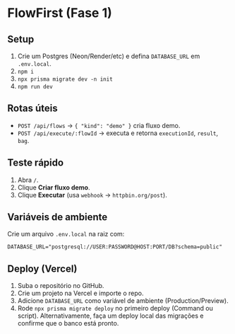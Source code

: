 # FlowFirst (Fase 1)

## Setup
1. Crie um Postgres (Neon/Render/etc) e defina `DATABASE_URL` em `.env.local`.
2. `npm i`
3. `npx prisma migrate dev -n init`
4. `npm run dev`

## Rotas úteis
- `POST /api/flows` → `{ "kind": "demo" }` cria fluxo demo.
- `POST /api/execute/:flowId` → executa e retorna `executionId`, `result`, `bag`.

## Teste rápido
1. Abra `/`.
2. Clique **Criar fluxo demo**.
3. Clique **Executar** (usa `webhook` → `httpbin.org/post`).

## Variáveis de ambiente
Crie um arquivo `.env.local` na raiz com:

```
DATABASE_URL="postgresql://USER:PASSWORD@HOST:PORT/DB?schema=public"
```

## Deploy (Vercel)
1. Suba o repositório no GitHub.
2. Crie um projeto na Vercel e importe o repo.
3. Adicione `DATABASE_URL` como variável de ambiente (Production/Preview).
4. Rode `npx prisma migrate deploy` no primeiro deploy (Command ou script). Alternativamente, faça um deploy local das migrações e confirme que o banco está pronto.
